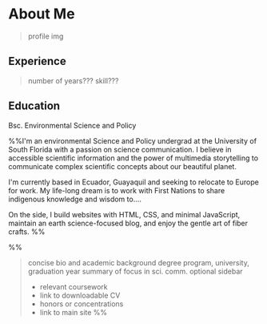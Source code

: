 # About Me

> profile img

## Experience
> number of years???
> skill???

## Education
Bsc. Environmental Science and Policy

%%I'm an environmental Science and Policy undergrad at the University of South Florida with a passion on science communication. I believe in accessible scientific information and the power of multimedia storytelling to communicate complex scientific concepts about our beautiful planet.

I'm currently based in Ecuador, Guayaquil and seeking to relocate to Europe for work. My life-long dream is to work with First Nations to share indigenous knowledge and wisdom to....

On the side, I build websites with HTML, CSS, and minimal JavaScript, maintain an earth science-focused blog, and enjoy the gentle art of fiber crafts.
%%

%%
> concise bio and academic background
> degree program, university, graduation year
> summary of focus in sci. comm.
> optional sidebar
> -  relevant coursework
> - link to downloadable CV
> - honors or concentrations
> - link to main site
%%